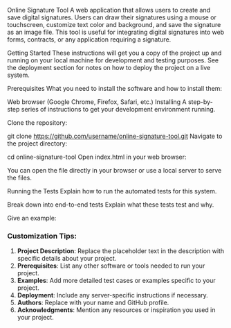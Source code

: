 Online Signature Tool
A web application that allows users to create and save digital signatures. Users can draw their signatures using a mouse or touchscreen, customize text color and background, and save the signature as an image file. This tool is useful for integrating digital signatures into web forms, contracts, or any application requiring a signature.

Getting Started
These instructions will get you a copy of the project up and running on your local machine for development and testing purposes. See the deployment section for notes on how to deploy the project on a live system.

Prerequisites
What you need to install the software and how to install them:

Web browser (Google Chrome, Firefox, Safari, etc.)
Installing
A step-by-step series of instructions to get your development environment running.

Clone the repository:

git clone https://github.com/username/online-signature-tool.git
Navigate to the project directory:

cd online-signature-tool
Open index.html in your web browser:

You can open the file directly in your browser or use a local server to serve the files.

Running the Tests
Explain how to run the automated tests for this system.

Break down into end-to-end tests
Explain what these tests test and why.

Give an example:

<!-- Example of a test case -->
<!DOCTYPE html>
<html>
<head>
    <title>Test Signature</title>
</head>
<body>
    <canvas id="testCanvas" width="300" height="200"></canvas>
    <script>
        // Test script to simulate drawing on the canvas
        const canvas = document.getElementById('testCanvas');
        const ctx = canvas.getContext('2d');
        ctx.moveTo(0, 0);
        ctx.lineTo(300, 200);
        ctx.stroke();
    </script>
</body>
</html>

### Customization Tips:
1. **Project Description**: Replace the placeholder text in the description with specific details about your project.
2. **Prerequisites**: List any other software or tools needed to run your project.
3. **Examples**: Add more detailed test cases or examples specific to your project.
4. **Deployment**: Include any server-specific instructions if necessary.
5. **Authors**: Replace with your name and GitHub profile.
6. **Acknowledgments**: Mention any resources or inspiration you used in your project.
